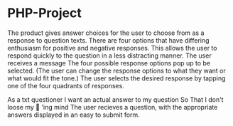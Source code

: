 # PHP-Project
The product gives answer choices for the user to choose from as a response to question texts. There are four options that have differing enthusiasm for positive and negative responses. This allows the user to respond quickly to the question in a less distracting manner.
The user receives a message
The four possible response options pop up to be selected. (The user can change the response options to what they want or what would fit the tone.)
The user selects the desired response by tapping one of the four quadrants of responses. 

As a txt questioner
I want an actual answer to my question
So That I don't loose my 🐸 'ing mind
The user recieves a question, with the appropriate answers displayed in an easy to submit form.
 
